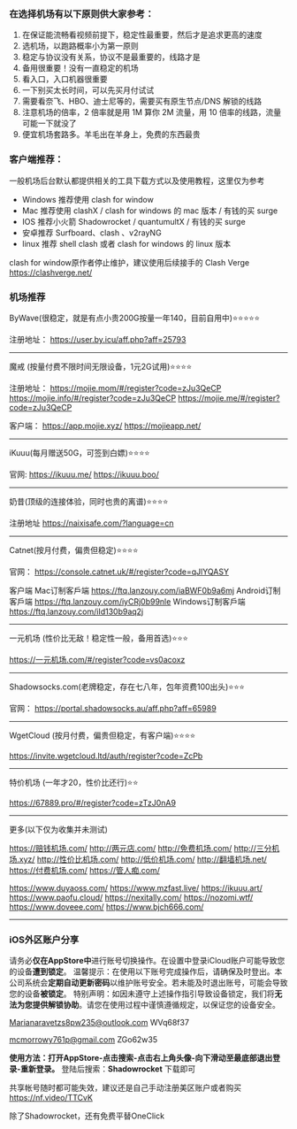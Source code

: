 ### 在选择机场有以下原则供大家参考：
1. 在保证能流畅看视频前提下，稳定性最重要，然后才是追求更高的速度
2. 选机场，以跑路概率小为第一原则
3. 稳定与协议没有关系，协议不是最重要的，线路才是
4. 备用很重要！没有一直稳定的机场
5. 看入口，入口机器很重要
6. 一下别买太长时间，可以先买月付试试
7. 需要看奈飞、HBO、迪士尼等的，需要买有原生节点/DNS 解锁的线路
8. 注意机场的倍率，2 倍率就是用 1M 算你 2M 流量，用 10 倍率的线路，流量可能一下就没了
9. 便宜机场套路多。羊毛出在羊身上，免费的东西最贵

### 客户端推荐：
一般机场后台默认都提供相关的工具下载方式以及使用教程，这里仅为参考
- Windows 推荐使用 clash for window
- Mac 推荐使用 clashX / clash for windows 的 mac 版本 / 有钱的买 surge
- IOS 推荐小火箭 Shadowrocket / quantumultX / 有钱的买 surge
- 安卓推荐 Surfboard、clash 、v2rayNG
- linux 推荐 shell clash 或者 clash for windows 的 linux 版本

clash for window原作者停止维护，建议使用后续接手的 Clash Verge
https://clashverge.net/

### 机场推荐
ByWave(很稳定，就是有点小贵200G按量一年140，目前自用中)⭐️⭐️⭐️⭐️⭐️

注册地址：
https://user.by.icu/aff.php?aff=25793

---

魔戒 (按量付费不限时间无限设备，1元2G试用)⭐️⭐️⭐️⭐️

注册地址：
https://mojie.mom/#/register?code=zJu3QeCP
https://mojie.info/#/register?code=zJu3QeCP
https://mojie.me/#/register?code=zJu3QeCP

客户端：
https://app.mojie.xyz/
https://mojieapp.net/

---

iKuuu(每月赠送50G，可签到白嫖)⭐️⭐️⭐️⭐️

官网:
https://ikuuu.me/
https://ikuuu.boo/

---

奶昔(顶级的连接体验，同时也贵的离谱)⭐️⭐️⭐️⭐️

注册地址
https://naixisafe.com/?language=cn

---

Catnet(按月付费，偏贵但稳定)⭐️⭐️⭐️⭐️

官网：
https://console.catnet.uk/#/register?code=qJlYQASY

客户端
Mac订制客戶端
https://ftq.lanzouy.com/iaBWF0b9a6mj
Android订制客戶端
https://ftq.lanzouy.com/iyCRj0b99nle
Windows订制客戶端
https://ftq.lanzouy.com/iId130b9aq2j

---

一元机场 (性价比无敌！稳定性一般，备用首选)⭐️⭐️⭐️

https://一元机场.com/#/register?code=vs0acoxz

---

Shadowsocks.com(老牌稳定，存在七八年，包年资费100出头)⭐️⭐️⭐️

官网：
https://portal.shadowsocks.au/aff.php?aff=65989

---

WgetCloud (按月付费，偏贵但稳定，有客户端)⭐️⭐️⭐️⭐️

https://invite.wgetcloud.ltd/auth/register?code=ZcPb

---

特价机场 (一年才20，性价比还行)⭐️⭐️

https://67889.pro/#/register?code=zTzJ0nA9

---

更多(以下仅为收集并未测试)

https://赔钱机场.com/
http://两元店.com/
http://免费机场.com/
http://三分机场.xyz/
http://性价比机场.com/
http://低价机场.com/
http://翻墙机场.net/
https://付费机场.com/
https://管人痴.com/

https://www.duyaoss.com/
https://www.mzfast.live/
https://ikuuu.art/
https://www.paofu.cloud/
https://nexitally.com/
https://nozomi.wtf/
https://www.doveee.com/
https://www.bjch666.com/

---

### iOS外区账户分享
请务必**仅在AppStore中**进行账号切换操作。在设置中登录iCloud账户可能导致您的设备**遭到锁定**。
温馨提示：在使用以下账号完成操作后，请确保及时登出。本公司系统会**定期自动更新密码**以维护账号安全。若未能及时退出账号，可能会导致您的设备**被锁定**。
特别声明：如因未遵守上述操作指引导致设备锁定，我们将**无法为您提供解锁协助**。请您在使用过程中谨慎遵循规定，以保证您的设备安全。

Marianaravetzs8pw235@outlook.com
WVq68f37

mcmorrowy761p@gmail.com
ZGo62w35

**使用方法：打开AppStore-点击搜索-点击右上角头像-向下滑动至最底部退出登录-重新登录。**
登陆后搜索：**Shadowrocket** 下载即可

共享帐号随时都可能失效，建议还是自己手动注册美区账户或者购买
https://nf.video/TTCvK

除了Shadowrocket，还有免费平替OneClick
